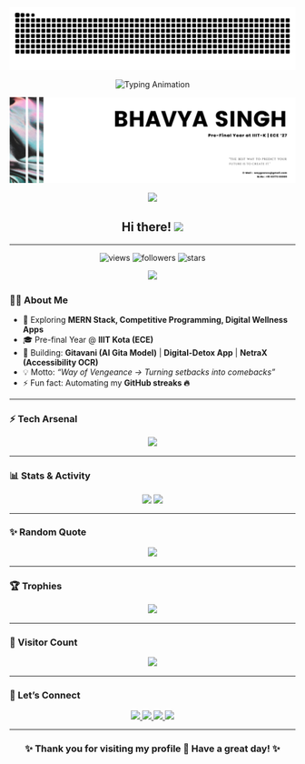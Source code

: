 <!-- 🐍 Snake Animation Banner -->
<p align="center">
  <img src="https://raw.githubusercontent.com/waygeance/waygeance/output/github-contribution-grid-snake.svg" alt="snake animation" />
</p>

<!-- 🚀 Cyberpunk Neon Header -->
<p align="center">
  <img src="https://readme-typing-svg.herokuapp.com?font=Monoton&size=40&duration=2500&pause=800&color=00F7FF&center=true&vCenter=true&width=1000&lines=⚡+WAYGEANCE;🚀+Bhavya+Singh;💻+MERN+Developer;🎯+Competitive+Programmer;📡+ECE+Engineer" alt="Typing Animation" />
</p>
<!-- Minimal Neon Banner -->
<p align="center">
  <img src="./banner.svg" alt="WAYGEANCE — Bhavya Singh" />
</p>
<!-- Matrix Glow Divider -->
<p align="center">
  <img src="https://raw.githubusercontent.com/andreasbm/readme/master/assets/lines/laser.gif" />
</p>
<!-- Waving Hand Greeting -->
<h2 align="center">Hi there! <img src="https://raw.githubusercontent.com/MartinHeinz/MartinHeinz/master/wave.gif" width="30px"></h2>

---

<!-- Badges -->
<p align="center">
  <img src="https://komarev.com/ghpvc/?username=waygeance&label=Profile%20views&color=ff2ec6&style=flat" alt="views" /> 
  <img src="https://img.shields.io/github/followers/waygeance?label=Followers&style=social&color=ff2ec6" alt="followers" />
  <img src="https://img.shields.io/github/stars/waygeance?label=Stars&style=social&color=ff2ec6" alt="stars" />
</p>

<!-- Divider -->
<p align="center">
  <img src="https://raw.githubusercontent.com/andreasbm/readme/master/assets/lines/rainbow.png" />
</p>

<!-- About Me -->
### 👨‍💻 About Me  
- 🌱 Exploring **MERN Stack, Competitive Programming, Digital Wellness Apps**  
- 🎓 Pre-final Year @ **IIIT Kota (ECE)**  
- 🔭 Building: **Gitavani (AI Gita Model)** | **Digital-Detox App** | **NetraX (Accessibility OCR)**  
- 💡 Motto: *“Way of Vengeance → Turning setbacks into comebacks”*  
- ⚡ Fun fact: Automating my **GitHub streaks 🔥**  

---

<!-- Tech Stack -->
### ⚡ Tech Arsenal

<p align="center">
  <img src="https://skillicons.dev/icons?i=cpp,java,python,javascript,typescript,html,css,react,nodejs,express,nextjs,mongodb,git,github,linux,vscode,docker" />
</p>

---

<!-- GitHub Stats -->
### 📊 Stats & Activity  

<p align="center">
  <img src="https://github-readme-stats.vercel.app/api?username=waygeance&show_icons=true&theme=radical&title_color=ff2ec6&icon_color=ff2ec6&text_color=fff&bg_color=0D1117" height="160"/>
  <img src="https://github-readme-streak-stats.herokuapp.com?user=waygeance&theme=radical&ring=ff2ec6&fire=ff2ec6&currStreakLabel=ff2ec6" height="160"/>
</p>

---

<!-- Random Quote -->
### ✨ Random Quote  
<p align="center">
  <img src="https://quotes-github-readme.vercel.app/api?type=horizontal&theme=merko" />
</p>

---

<!-- Achievements -->
### 🏆 Trophies  
<p align="center">
  <img src="https://github-profile-trophy.vercel.app/?username=waygeance&theme=radical&margin-w=10&margin-h=10&no-frame=true&title=Commit,Stars,Followers,Repositories,PullRequest,Issues" />
</p>

---

<!-- Visitor Counter -->
### 👀 Visitor Count  
<p align="center">
  <img src="https://count.getloli.com/get/@waygeance?theme=moebooru-h" />
</p>

---

<!-- Contact Me -->
### 🤝 Let’s Connect  

<p align="center">
  <a href="https://www.linkedin.com/in/bhavyasinghiiitk/" target="_blank">
    <img src="https://img.shields.io/badge/LinkedIn-%230077B5.svg?&style=for-the-badge&logo=linkedin&logoColor=white" />
  </a>
  <a href="https://codeforces.com/profile/waygeance" target="_blank">
    <img src="https://img.shields.io/badge/Codeforces-445f9d?style=for-the-badge&logo=codeforces&logoColor=white" />
  </a>
  <a href="https://leetcode.com/waygeance/" target="_blank">
    <img src="https://img.shields.io/badge/LeetCode-FFA116?style=for-the-badge&logo=leetcode&logoColor=black" />
  </a>
  <a href="mailto:bhavyasinghiiitk@gmail.com" target="_blank">
    <img src="https://img.shields.io/badge/Email-D14836?style=for-the-badge&logo=gmail&logoColor=white" />
  </a>
</p>

---

<!-- Thank You -->
<h3 align="center">✨ Thank you for visiting my profile 🙏 Have a great day! ✨</h3>
